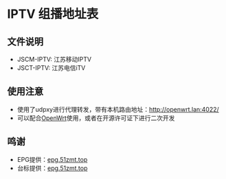 # IPTV 组播地址表

## 文件说明

* JSCM-IPTV: 江苏移动IPTV
* JSCT-IPTV: 江苏电信iTV

## 使用注意

* 使用了udpxy进行代理转发，带有本机路由地址：<http://openwrt.lan:4022/>
* 可以配合[OpenWrt](https://github.com/chencaidy/openwrt-actions)使用，或者在开源许可证下进行二次开发

## 鸣谢

* EPG提供：[epg.51zmt.top](http://epg.51zmt.top:8000/)
* 台标提供：[epg.51zmt.top](http://epg.51zmt.top:8000/)
